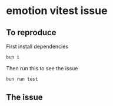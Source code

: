 # emotion vitest issue

## To reproduce

First install dependencies
```sh
bun i
```

Then run this to see the issue
```sh
bun run test
```


## The issue
